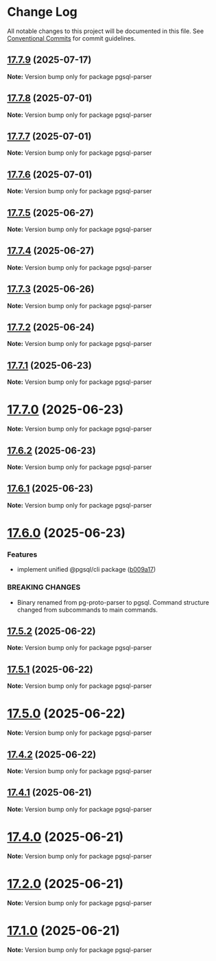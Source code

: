 # Change Log

All notable changes to this project will be documented in this file.
See [Conventional Commits](https://conventionalcommits.org) for commit guidelines.

## [17.7.9](https://github.com/launchql/pgsql-parser/compare/pgsql-parser@17.7.8...pgsql-parser@17.7.9) (2025-07-17)

**Note:** Version bump only for package pgsql-parser





## [17.7.8](https://github.com/launchql/pgsql-parser/compare/pgsql-parser@17.7.7...pgsql-parser@17.7.8) (2025-07-01)

**Note:** Version bump only for package pgsql-parser





## [17.7.7](https://github.com/launchql/pgsql-parser/compare/pgsql-parser@17.7.6...pgsql-parser@17.7.7) (2025-07-01)

**Note:** Version bump only for package pgsql-parser





## [17.7.6](https://github.com/launchql/pgsql-parser/compare/pgsql-parser@17.7.5...pgsql-parser@17.7.6) (2025-07-01)

**Note:** Version bump only for package pgsql-parser





## [17.7.5](https://github.com/launchql/pgsql-parser/compare/pgsql-parser@17.7.4...pgsql-parser@17.7.5) (2025-06-27)

**Note:** Version bump only for package pgsql-parser





## [17.7.4](https://github.com/launchql/pgsql-parser/compare/pgsql-parser@17.7.3...pgsql-parser@17.7.4) (2025-06-27)

**Note:** Version bump only for package pgsql-parser





## [17.7.3](https://github.com/launchql/pgsql-parser/compare/pgsql-parser@17.7.2...pgsql-parser@17.7.3) (2025-06-26)

**Note:** Version bump only for package pgsql-parser





## [17.7.2](https://github.com/launchql/pgsql-parser/compare/pgsql-parser@17.7.1...pgsql-parser@17.7.2) (2025-06-24)

**Note:** Version bump only for package pgsql-parser





## [17.7.1](https://github.com/launchql/pgsql-parser/compare/pgsql-parser@17.7.0...pgsql-parser@17.7.1) (2025-06-23)

**Note:** Version bump only for package pgsql-parser





# [17.7.0](https://github.com/launchql/pgsql-parser/compare/pgsql-parser@17.6.2...pgsql-parser@17.7.0) (2025-06-23)

**Note:** Version bump only for package pgsql-parser





## [17.6.2](https://github.com/launchql/pgsql-parser/compare/pgsql-parser@17.6.1...pgsql-parser@17.6.2) (2025-06-23)

**Note:** Version bump only for package pgsql-parser





## [17.6.1](https://github.com/launchql/pgsql-parser/compare/pgsql-parser@17.6.0...pgsql-parser@17.6.1) (2025-06-23)

**Note:** Version bump only for package pgsql-parser





# [17.6.0](https://github.com/launchql/pgsql-parser/compare/pgsql-parser@17.5.2...pgsql-parser@17.6.0) (2025-06-23)


### Features

* implement unified @pgsql/cli package ([b009a17](https://github.com/launchql/pgsql-parser/commit/b009a172c3c93033573745e80354a7dac973e2bf))


### BREAKING CHANGES

* Binary renamed from pg-proto-parser to pgsql. Command structure changed from subcommands to main commands.





## [17.5.2](https://github.com/launchql/pgsql-parser/compare/pgsql-parser@17.5.1...pgsql-parser@17.5.2) (2025-06-22)

**Note:** Version bump only for package pgsql-parser





## [17.5.1](https://github.com/launchql/pgsql-parser/compare/pgsql-parser@17.5.0...pgsql-parser@17.5.1) (2025-06-22)

**Note:** Version bump only for package pgsql-parser





# [17.5.0](https://github.com/launchql/pgsql-parser/compare/pgsql-parser@17.4.2...pgsql-parser@17.5.0) (2025-06-22)

**Note:** Version bump only for package pgsql-parser





## [17.4.2](https://github.com/launchql/pgsql-parser/compare/pgsql-parser@17.4.1...pgsql-parser@17.4.2) (2025-06-22)

**Note:** Version bump only for package pgsql-parser





## [17.4.1](https://github.com/launchql/pgsql-parser/compare/pgsql-parser@17.4.0...pgsql-parser@17.4.1) (2025-06-21)

**Note:** Version bump only for package pgsql-parser





# [17.4.0](https://github.com/launchql/pgsql-parser/compare/pgsql-parser@17.1.0...pgsql-parser@17.4.0) (2025-06-21)

**Note:** Version bump only for package pgsql-parser





# [17.2.0](https://github.com/launchql/pgsql-parser/compare/pgsql-parser@17.1.0...pgsql-parser@17.2.0) (2025-06-21)

**Note:** Version bump only for package pgsql-parser





# [17.1.0](https://github.com/launchql/pgsql-parser/compare/pgsql-parser@13.16.0...pgsql-parser@17.1.0) (2025-06-21)

**Note:** Version bump only for package pgsql-parser

